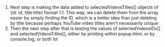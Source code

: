 1. Next step is making the data added to selectedVideosTitles[] objects of {id: id, title:title} format
  1.1. This way, we can delete them from the array easier by simply finding the ID, which is a better idea than just deleting by title because perhaps YouTube video titles aren't necessarily unique
2. Then the next step after that is testing the values of selectedVideosIDs[] and selectedVideosTitles[], either by printing within popup.html, or by console.log, or both lol